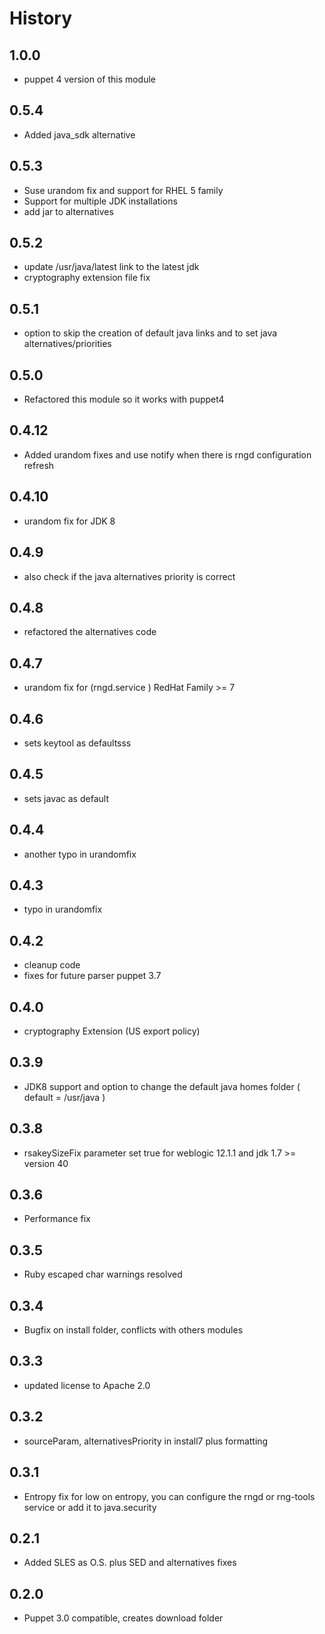 # History

## 1.0.0
- puppet 4 version of this module

## 0.5.4
- Added java_sdk alternative

## 0.5.3
- Suse urandom fix and support for RHEL 5 family
- Support for multiple JDK installations
- add jar to alternatives

## 0.5.2
- update /usr/java/latest link to the latest jdk
- cryptography extension file fix

## 0.5.1
- option to skip the creation of default java links and to set java alternatives/priorities

## 0.5.0
- Refactored this module so it works with puppet4

## 0.4.12
- Added urandom fixes and use notify when there is rngd configuration refresh

## 0.4.10
- urandom fix for JDK 8

## 0.4.9
- also check if the java alternatives priority is correct

## 0.4.8
- refactored the alternatives code

## 0.4.7
- urandom fix for (rngd.service ) RedHat Family >= 7

## 0.4.6
- sets keytool as defaultsss

## 0.4.5
- sets javac as default

## 0.4.4
- another typo in urandomfix

## 0.4.3
- typo in urandomfix

## 0.4.2
- cleanup code
- fixes for future parser puppet 3.7

## 0.4.0
- cryptography Extension (US export policy)

## 0.3.9
- JDK8 support and option to change the default java homes folder ( default = /usr/java )

## 0.3.8
- rsakeySizeFix parameter set true for weblogic 12.1.1 and jdk 1.7 >= version 40

## 0.3.6
- Performance fix

## 0.3.5
- Ruby escaped char warnings resolved

## 0.3.4
- Bugfix on install folder, conflicts with others modules

## 0.3.3
- updated license to Apache 2.0

## 0.3.2
- sourceParam, alternativesPriority in install7 plus formatting

## 0.3.1
- Entropy fix for low on entropy, you can configure the rngd or rng-tools service or add it to java.security

## 0.2.1
- Added SLES as O.S. plus SED and alternatives fixes

## 0.2.0
- Puppet 3.0 compatible, creates download folder
